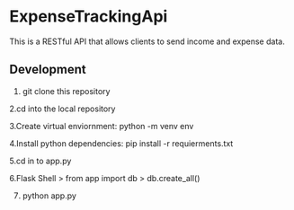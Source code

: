 # ExpenseTrackingApi
This is a RESTful API that allows clients to send income and expense data. 

## Development

1. git clone this repository

2.cd into the local repository

3.Create virtual enviornment: python -m venv env

4.Install python dependencies: pip install -r requierments.txt

5.cd in to app.py

6.Flask Shell > from app import db > db.create_all()

7. python app.py



